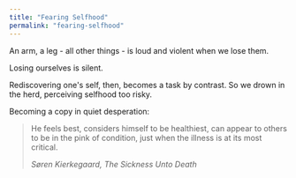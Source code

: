```yaml
---
title: "Fearing Selfhood"
permalink: "fearing-selfhood"
---
```


An arm, a leg - all other things - is loud and violent when we lose them.

Losing ourselves is silent.

Rediscovering one's self, then, becomes a task by contrast. So we drown in the herd, perceiving selfhood too risky.

Becoming a copy in quiet desperation:

> He feels best, considers himself to be healthiest, can appear to others to be in the pink of condition, just when the illness is at its most critical.
> 
> <cite>Søren Kierkegaard, *The Sickness Unto Death*</cite>
